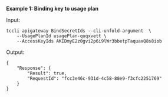 **Example 1: Binding key to usage plan**



Input: 

```
tccli apigateway BindSecretIds --cli-unfold-argument  \
    --UsagePlanId usagePlan-quqxvett \
    --AccessKeyIds AKIDmyE2z0gvi2p6i9lWr3bbetpTaquaxQ8s8iob
```

Output: 
```
{
    "Response": {
        "Result": true,
        "RequestId": "fcc3e46c-931d-4c58-88e9-f3cfc2251769"
    }
}
```

